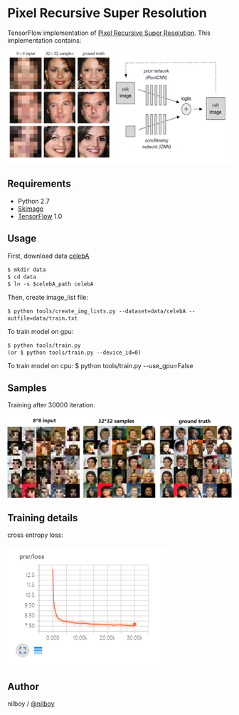# Pixel Recursive Super Resolution

TensorFlow implementation of [Pixel Recursive Super Resolution](https://arxiv.org/abs/1702.00783). This implementation contains:

![model](./assets/model.png)

## Requirements

- Python 2.7
- [Skimage](http://scikit-image.org/)
- [TensorFlow](https://www.tensorflow.org/) 1.0


## Usage

First, download data [celebA](http://mmlab.ie.cuhk.edu.hk/projects/CelebA.html)

    $ mkdir data
	$ cd data
	$ ln -s $celebA_path celebA

Then, create image_list file:

	$ python tools/create_img_lists.py --dataset=data/celebA --outfile=data/train.txt

To train model on gpu:

	$ python tools/train.py
	(or $ python tools/train.py --device_id=0)

To train model on cpu:
	$ python tools/train.py --use_gpu=False

## Samples

Training after 30000 iteration.

![sample.png](./assets/sample.png)


## Training details

cross entropy loss:

![curve.png](./assets/curve.png)


## Author

nilboy / [@nilboy](https://github.com/nilboy)